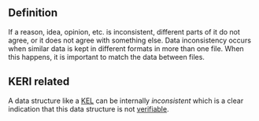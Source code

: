 ## Definition

If a reason, idea, opinion, etc. is inconsistent, different parts of it do not agree, or it does not agree with something else. Data inconsistency occurs when similar data is kept in different formats in more than one file. When this happens, it is important to match the data between files.

## KERI related

A data structure like a [KEL](key-event-log.md) can be internally _inconsistent_ which is a clear indication that this data structure is not [verifiable](verifiable.md).
